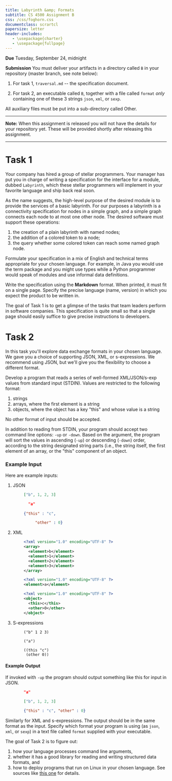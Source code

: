 ```yaml
---
title: Labyrinth &amp; Formats
subtitle: CS 4500 Assignment B
css: /css/foghorn.css
documentclass: scrartcl
papersize: letter
header-includes:
   - \usepackage{charter}
   - \usepackage{fullpage}
---
```


**Due** Tuesday, September 24, midnight

**Submission** You must deliver your artifacts in a directory called `B` in your repository (master branch, see note below):

1. For task 1, `traversal.md` -- the specification document.

2. For task 2, an executable called `B`, together with a file called 
   `format` *only* containing one of these 3 strings `json`, `xml`, or `sexp`.

All auxiliary files must be put into a sub-directory called Other.

---

**Note:** When this assignment is released you will not have the details for your repository yet. These will be provided shortly after releasing this assignment.

---

# Task 1 

Your company has hired a group of stellar programmers. Your manager has put you in charge of writing a specification for the interface for a module, dubbed `Labyrinth`, which these stellar programmers will implement in your favorite language and ship back real soon.

As the name suggests, the high-level purpose of the desired module is to provide the services of a basic labyrinth. For our purposes a labyrinth is a connectivity specification for nodes in a simple graph, and a simple graph connects each node to at most one other node. The desired software must support these operations:

1. the creation of a plain labyrinth with named nodes;
2. the addition of a colored token to a node;
3. the query whether some colored token can reach some named graph node.

Formulate your specification in a mix of English and technical terms appropriate for your chosen language. For example, in Java you would use the term package and you might use types while a Python programmer would speak of modules and use informal data definitions.

Write the specification using the **Markdown** format. When printed, it must fit on a single page. Specify the precise language (name, version) in which you expect the product to be written in.

The goal of Task 1 is to get a glimpse of the tasks that team leaders perform in software companies. This specification is quite small so that a single page should easily suffice to give precise instructions to developers.

# Task 2 
In this task you'll explore data exchange formats in your chosen language. We gave you a choice of supporting JSON, XML, or s-expressions. We recommend using JSON, but we'll give you the flexibility to choose a different format.


Develop a program that reads a series of well-formed XML/JSON/s-exp values from standard input (STDIN). Values are restricted to the following format:

1. strings
2. arrays, where the first element is a string
3. objects, where the object has a key "this" and whose value is a string

No other format of input should be accepted.

In addition to reading from STDIN, your program should accept two command line options: `-up` or `-down`. Based on the argument, the program will sort the values in ascending (`-up`) or descending (`-down`) order, according to the string designated string parts (i.e., the string itself, the first element of an array, or the "this" component of an object. 

### Example Input

Here are example inputs:

1. JSON

```json
        ["b", 1, 2, 3]

          "a"   
        
        {"this" : "c",

             "other" : 0}
```

2. XML

```xml
        <?xml version="1.0" encoding="UTF-8" ?>
        <array>
          <element>b</element>
          <element>1</element>
          <element>2</element>
          <element>3</element>
        </array>

        <?xml version="1.0" encoding="UTF-8" ?>
        <element>a</element>

        <?xml version="1.0" encoding="UTF-8" ?>
        <object>
          <this>c</this>
          <other>0</other>
        </object>
```

3. S-expressions

```sexp
        ("b" 1 2 3)

        ("a")

        ((this "c")
         (other 0))
```

#### Example Output

If invoked with `-up` the program should output something like this for input in JSON.

```json
        "a"

        ["b", 1, 2, 3]
        
        {"this" : "c", "other" : 0}
```

Similarly for XML and s-expressions. The output should be in the same format as the input. Specify which format your program is using (as `json`, `xml`, or `sexp`) in a text file called `format` supplied with your executable.

The goal of Task 2 is to figure out:

1. how your language processes command line arguments, 
2. whether it has a good library for reading and writing structured data formats, and 
3. how to deploy programs that run on Linux in your chosen language. See sources like [this one](http://www.learnlinux.org.za/courses/build/shell-scripting/ch01s04.html) for details.

